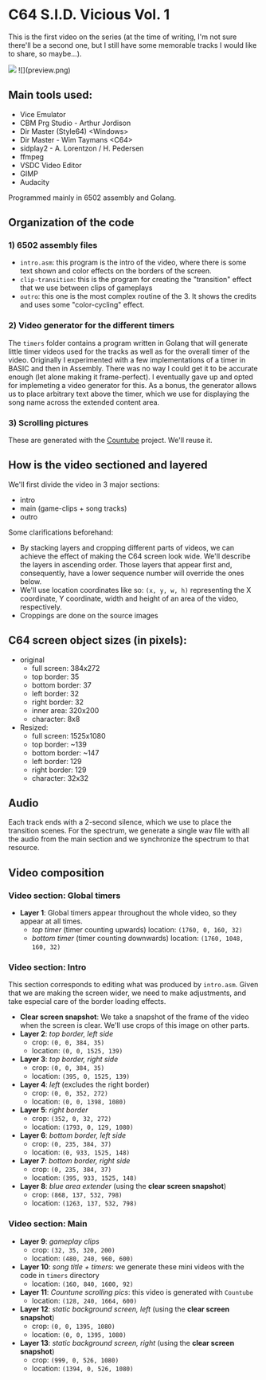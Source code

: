 # C64 S.I.D. Vicious Vol. 1
This is the first video on the series (at the time of writing, I'm not sure there'll be a second one, but I still have some memorable tracks I would like to share, so maybe...).

<img src="https://github.com/nix-codes/c64-sid-vicious/blob/main/preview.png" width="600">
![](preview.png)


## Main tools used:
- Vice Emulator
- CBM Prg Studio - Arthur Jordison
- Dir Master (Style64) \<Windows\>
- Dir Master - Wim Taymans \<C64\>
- sidplay2 - A. Lorentzon / H. Pedersen
- ffmpeg
- VSDC Video Editor
- GIMP
- Audacity

Programmed mainly in 6502 assembly and Golang.


## Organization of the code
### 1) 6502 assembly files
* `intro.asm`: this program is the intro of the video, where there is some text shown and color effects on the borders of the screen.
* `clip-transition`: this is the program for creating the "transition" effect that we use between clips of gameplays
* `outro`: this one is the most complex routine of the 3. It shows the credits and uses some "color-cycling" effect.

### 2) Video generator for the different timers
The `timers` folder contains a program written in Golang that will generate little timer videos used for the tracks as well as for the overall timer of the video.
Originally I experimented with a few implementations of a timer in BASIC and then in Assembly. There was no way I could get it to be accurate enough (let alone making it frame-perfect). I eventually gave up and opted for implemeting a video generator for this.
As a bonus, the generator allows us to place arbitrary text above the timer, which we use for displaying the song name across the extended content area.

### 3) Scrolling pictures
These are generated with the [Countube](https://github.com/nix-codes/countube) project. We'll reuse it.

## How is the video sectioned and layered
We'll first divide the video in 3 major sections:
* intro
* main (game-clips + song tracks)
* outro

Some clarifications beforehand:
* By stacking layers and cropping different parts of videos, we can achieve the effect of making the C64 screen look wide.
We'll describe the layers in ascending order. Those layers that appear first and, consequently, have a lower sequence number will override the ones below.
* We'll use location coordinates like so: `(x, y, w, h)` representing the X coordinate, Y coordinate, width and height of an area of the video, respectively.
* Croppings are done on the source images

## C64 screen object sizes (in pixels):
- original
  - full screen: 384x272
  - top border: 35
  - bottom border: 37
  - left border: 32
  - right border: 32
  - inner area: 320x200
  - character: 8x8
- Resized:
  - full screen: 1525x1080
  - top border: ~139
  - bottom border: ~147
  - left border: 129
  - right border: 129
  - character: 32x32

  
## Audio
Each track ends with a 2-second silence, which we use to place the transition scenes.
For the spectrum, we generate a single wav file with all the audio from the main section and we synchronize the spectrum to that resource.

## Video composition

### Video section: Global timers
- **Layer 1**: Global timers appear throughout the whole video, so they appear at all times.
  - _top timer_ (timer counting upwards) location: `(1760, 0, 160, 32)`
  - _bottom timer_ (timer counting downwards) location: `(1760, 1048, 160, 32)`


### Video section: Intro
This section corresponds to editing what was produced by `intro.asm`. Given that we are making the screen wider, we need to make adjustments, and take especial care of the border loading effects.
- **Clear screen snapshot**: We take a snapshot of the frame of the video when the screen is clear. We'll use crops of this image on other parts.
- **Layer 2**: _top border, left side_
  - crop: `(0, 0, 384, 35)`
  - location: `(0, 0, 1525, 139)`
- **Layer 3**: _top border, right side_
  - crop: `(0, 0, 384, 35)`
  - location: `(395, 0, 1525, 139)`
- **Layer 4**: _left_ (excludes the right border)
  - crop: `(0, 0, 352, 272)`
  - location: `(0, 0, 1398, 1080)`
- **Layer 5**: _right border_
  - crop: `(352, 0, 32, 272)`
  - location: `(1793, 0, 129, 1080)`
- **Layer 6**: _bottom border, left side_
  - crop: `(0, 235, 384, 37)`
  - location: `(0, 933, 1525, 148)`
- **Layer 7**: _bottom border, right side_
  - crop: `(0, 235, 384, 37)`
  - location: `(395, 933, 1525, 148)`
- **Layer 8**: _blue area extender_ (using the **clear screen snapshot**)
  - crop: `(868, 137, 532, 798)`
  - location: `(1263, 137, 532, 798)`

### Video section: Main
- **Layer 9**: _gameplay clips_
  - crop: `(32, 35, 320, 200)`
  - location: `(480, 240, 960, 600)`
- **Layer 10**: _song title + timers_: we generate these mini videos with the code in `timers` directory
  - location: `(160, 840, 1600, 92)`
- **Layer 11**: _Countune scrolling pics_: this video is generated with `Countube`
  - location: `(128, 240, 1664, 600)`
- **Layer 12**: _static background screen, left_ (using the **clear screen snapshot**)
  - crop: `(0, 0, 1395, 1080)`
  - location: `(0, 0, 1395, 1080)`
- **Layer 13**: _static background screen, right_ (using the **clear screen snapshot**)
  - crop: `(999, 0, 526, 1080)`
  - location: `(1394, 0, 526, 1080)`
